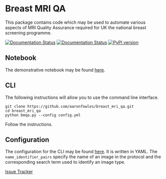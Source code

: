 # Breast MRI QA
This package contains code which may be used to automate various aspects of MRI Quality Assurance required for UK the national breast screening programme.

[![Documentation Status](https://readthedocs.org/projects/breast-mri-qa/badge/?version=latest)](http://breast-mri-qa.readthedocs.io/en/latest/?badge=latest)
[![Documentation Status](https://readthedocs.org/projects/breast-mri-qa/badge/?version=1.0.0)](http://breast-mri-qa.readthedocs.io/en/0.1.2/?badge=1.0.0)
[![PyPI version](https://badge.fury.io/py/breast_mri_qa.svg)](https://badge.fury.io/py/breast_mri_qa)

## Notebook
The demonstrative notebook may be found [here](ExampleBreastMRI.ipynb).

## CLI
The following instructions will allow you to use the command line interface.
```
git clone https://github.com/aaronfowles/breast_mri_qa.git
cd breast_mri_qa
python bmqa.py --config config.yml
```

Follow the instructions.

## Configuration
The configuration for the CLI may be found [here](config.yml). It is written in
YAML. The `name_identifier_pairs` specify the name of an image in the protocol
and the corresponding search term used to identify an image type.


[Issue Tracker](https://github.com/aaronfowles/breast_mri_qa/issues)
